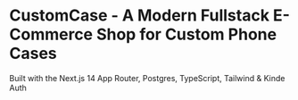 # CustomCase - A Modern Fullstack E-Commerce Shop for Custom Phone Cases

Built with the Next.js 14 App Router, Postgres, TypeScript, Tailwind & Kinde Auth

